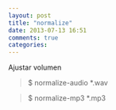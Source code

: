 ```yaml
---
layout: post
title: "normalize"
date: 2013-07-13 16:51
comments: true
categories: 
---
```

Ajustar volumen

>$ normalize-audio *.wav  

>$ normalize-mp3 *.mp3 

